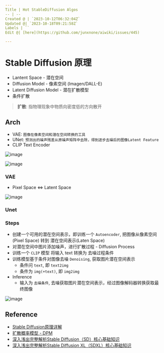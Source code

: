 ```yaml
---
Title | Hot StableDiffusion Algos
-- | --
Created @ | `2023-10-12T06:32:04Z`
Updated @| `2023-10-18T09:21:58Z`
Labels | ``
Edit @| [here](https://github.com/junxnone/aiwiki/issues/445)

---
```

# Stable Diffusion 原理

- Lantent Space - 潜在空间
- Diffusion Model - 像素空间 (Imagen/DALL-E)
- Latent Diffusion Model - 潜在扩散模型
- 条件扩散


> **扩散**: 指物理现象中物质向密度低的方向散开

## Arch
- VAE: `图像在像素空间和潜在空间转换的工具`
- UNet: `预测出的噪声残差从原噪声矩阵中去除，得到逐步去噪后的图像Latent Feature`
- CLIP Text Encoder

![image](https://github.com/junxnone/aiwiki/assets/2216970/7b9ea896-6031-47e8-a082-beb817799631)

![image](https://github.com/junxnone/aiwiki/assets/2216970/674c6d1c-b3ee-4e62-a8db-64e040c65efa)

### VAE
- Pixel Space <=> Latent Space

![image](https://github.com/junxnone/aiwiki/assets/2216970/0f419bcc-0181-4623-9ba4-040fc98c0b62)

### Unet



### Steps
- 创建一个可用的潜在空间表示，即训练一个 `Autoencoder`, 把图像从像素空间(Pixel Space) 转到 潜在空间表示(Laten Space)
- 对潜在空间中图片添加噪声，进行扩散过程 - Diffusion Process
- 训练一个 `CLIP` 模型 将输入 text 转换为 去噪过程条件
- 训练模型基于条件对图像去噪 `Denoising`, 获取图片潜在空间表示
  - 条件问 `text`, 即 `text2img`
  - 条件为 `img(+text)`, 即 `img2img`
- Inference
  - 输入为 `去噪条件`, 去噪获取图片潜在空间表示，经过图像解码器转换获取最终图像

![image](https://github.com/junxnone/aiwiki/assets/2216970/a84ce994-0a4c-4fe3-886d-4bfe6a9629f9)



## Reference

- [Stable Diffusion原理详解](https://developer.aliyun.com/article/1215455)
- [扩散概率模型 - DPM](https://www.zhangzhenhu.com/aigc/%E6%89%A9%E6%95%A3%E6%A6%82%E7%8E%87%E6%A8%A1%E5%9E%8B.html)
- [深入浅出完整解析Stable Diffusion（SD）核心基础知识](https://zhuanlan.zhihu.com/p/632809634)
- [深入浅出完整解析Stable Diffusion XL（SDXL）核心基础知识](https://zhuanlan.zhihu.com/p/643420260)



